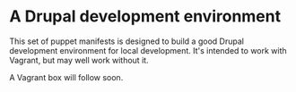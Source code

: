 A Drupal development environment
================================

This set of puppet manifests is designed to build a good Drupal development
environment for local development. It's intended to work with Vagrant, but may
well work without it.

A Vagrant box will follow soon.

